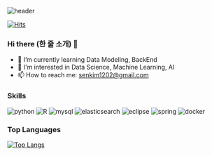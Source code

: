 ![header](https://capsule-render.vercel.app/api?type=venom&height=300&color=gradient&text=Seeun%20Kim&fontColor=black)

[![Hits](https://hits.seeyoufarm.com/api/count/incr/badge.svg?url=https%3A%2F%2Fgithub.com%2Fsenikim%2Fhit-counter&count_bg=%2370D0DB&title_bg=%237C7A7A&icon=bilibili.svg&icon_color=%234DF2F2&title=hits&edge_flat=false)](https://hits.seeyoufarm.com)

### Hi there (한 줄 소개) 👋
- 🌱 I’m currently learning Data Modeling, BackEnd
- 👀 I'm interested in Data Science, Machine Learning, AI
- 📫 How to reach me: senkim1202@gmail.com

### Skills
![python](https://img.shields.io/badge/python-f0f8ff?style=for-the-badge&logo=python&logoColor=3776AB)
![R](https://img.shields.io/badge/R-f0f8ff?style=for-the-badge&logo=R&logoColor=276DC3)
![mysql](https://img.shields.io/badge/mysql-f0f8ff?style=for-the-badge&logo=mysql&logoColor=4479A1)
![elasticsearch](https://img.shields.io/badge/elasticsearch-f0f8ff?style=for-the-badge&logo=elasticsearch&logoColor=005571)
![eclipse](https://img.shields.io/badge/eclipse-f0f8ff?style=for-the-badge&logo=eclipse&logoColor=2C2255)
![spring](https://img.shields.io/badge/spring-f0f8ff?style=for-the-badge&logo=spring&logoColor=6DB33F)
![docker](https://img.shields.io/badge/docker-f0f8ff?style=for-the-badge&logo=docker&logoColor=2496ED)


### Top Languages
[![Top Langs](https://github-readme-stats.vercel.app/api/top-langs/?username=senikim&layout=compact&theme=transparent)](https://github.com/anuraghazra/senikim/github-readme-stats)


<!--
**senikim/senikim** is a ✨ _special_ ✨ repository because its `README.md` (this file) appears on your GitHub profile.

Here are some ideas to get you started:

- 🔭 I’m currently working on ...
- 🌱 I’m currently learning ...
- 👯 I’m looking to collaborate on ...
- 🤔 I’m looking for help with ...
- 💬 Ask me about ...
- 📫 How to reach me: ...
- 😄 Pronouns: ...
- ⚡ Fun fact: ...
-->
